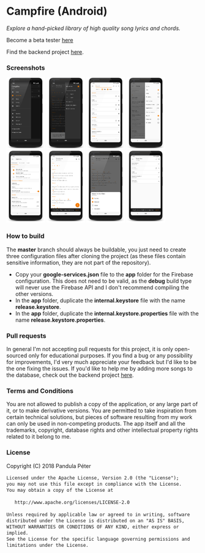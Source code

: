 # Campfire (Android)
*Explore a hand-picked library of high quality song lyrics and chords.*

Become a beta tester [here](https://play.google.com/apps/testing/com.pandulapeter.campfire)

Find the backend project [here](https://github.com/pandulapeter/campfire-backend).

### Screenshots
<img src="screenshots/06.png" width="20%" /> <img src="screenshots/05.png" width="20%" /> <img src="screenshots/01.png" width="20%" />
<img src="screenshots/02.png" width="20%" /> <img src="screenshots/03.png" width="20%" /> <img src="screenshots/04.png" width="20%" />
<img src="screenshots/07.png" width="20%" /> <img src="screenshots/08.png" width="20%" />

### How to build
The **master** branch should always be buildable, you just need to create three configuration files after cloning the project (as these files contain sensitive information, they are not part of the repository).

*  Copy your **google-services.json** file to the **app** folder for the Firebase configuration. This does not need to be valid, as the **debug** build type will never use the Firebase API and I don't recommend compiling the other versions.
*  In the **app** folder, duplicate the **internal.keystore** file with the name **release.keystore**.
*  In the **app** folder, duplicate the **internal.keystore.properties** file with the name **release.keystore.properties**.

### Pull requests
In general I'm not accepting pull requests for this project, it is only open-sourced only for educational purposes. If you find a bug or any possibility for improvements, I'd very much appreciate your feedback but I'd like to be the one fixing the issues. If you'd like to help me by adding more songs to the database, check out the backend project [here](https://github.com/pandulapeter/campfire-backend).

### Terms and Conditions
You are not allowed to publish a copy of the application, or any large part of it, or to make derivative versions. You are permitted to take inspiration from certain technical solutions, but pieces of software resulting from my work can only be used in non-competing products. The app itself and all the trademarks, copyright, database rights and other intellectual property rights related to it belong to me.

### License
Copyright (C) 2018 Pandula Péter

    Licensed under the Apache License, Version 2.0 (the "License");
    you may not use this file except in compliance with the License.
    You may obtain a copy of the License at

       http://www.apache.org/licenses/LICENSE-2.0

    Unless required by applicable law or agreed to in writing, software
    distributed under the License is distributed on an "AS IS" BASIS,
    WITHOUT WARRANTIES OR CONDITIONS OF ANY KIND, either express or implied.
    See the License for the specific language governing permissions and
    limitations under the License. 